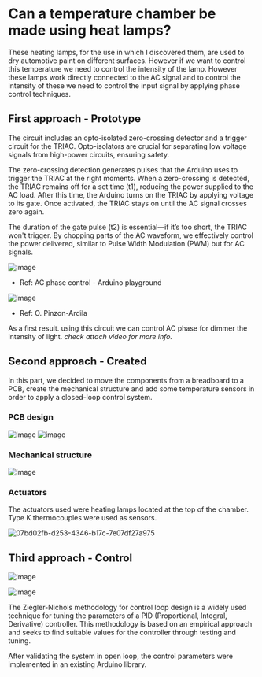 # Can a temperature chamber be made using heat lamps?

These heating lamps, for the use in which I discovered them, are used to dry automotive paint on different surfaces. However if we want to control this temperature we need to control the intensity of the lamp. However these lamps work directly connected to the AC signal and to control the intensity of these we need to control the input signal by applying phase control techniques.

## First approach - Prototype

The circuit includes an opto-isolated zero-crossing detector and a trigger circuit for the TRIAC. Opto-isolators are crucial for separating low voltage signals from high-power circuits, ensuring safety.

The zero-crossing detection generates pulses that the Arduino uses to trigger the TRIAC at the right moments. When a zero-crossing is detected, the TRIAC remains off for a set time (t1), reducing the power supplied to the AC load. After this time, the Arduino turns on the TRIAC by applying voltage to its gate. Once activated, the TRIAC stays on until the AC signal crosses zero again.

The duration of the gate pulse (t2) is essential—if it’s too short, the TRIAC won't trigger. By chopping parts of the AC waveform, we effectively control the power delivered, similar to Pulse Width Modulation (PWM) but for AC signals.

![image](https://github.com/user-attachments/assets/e4be1e3d-4dd4-41e4-b73d-1e7cd7dce539)
* Ref: AC phase control - Arduino playground

![image](https://github.com/user-attachments/assets/e9000cc4-aaa6-4c2d-8d90-78595d7df12d)
* Ref: O. Pinzon-Ardila

As a first result. using this circuit we can control AC phase for dimmer the intensity of light. *check attach video for more info.*


## Second approach - Created

In this part, we decided to move the components from a breadboard to a PCB, create the mechanical structure and add some temperature sensors in order to apply a closed-loop control system.

### PCB design
![image](https://github.com/user-attachments/assets/dcb2cd50-2aa9-4c01-8cc6-625796464af4)
![image](https://github.com/user-attachments/assets/7c212a73-d338-497a-8873-dd89cae61372)

### Mechanical structure
![image](https://github.com/user-attachments/assets/15b185c5-5b2d-4f69-9ab1-6b75e1870d94)

### Actuators
The actuators used were heating lamps located at the top of the chamber. Type K thermocouples were used as sensors.

![07bd02fb-d253-4346-b17c-7e07df27a975](https://github.com/user-attachments/assets/1d63cb06-ba64-4450-87b7-73215a78bc54)


## Third approach - Control
![image](https://github.com/user-attachments/assets/9290fc3a-a1c0-49a9-80b2-5a02b81ab517)

![image](https://github.com/user-attachments/assets/dd1e3127-29b0-4ecb-abb2-e7c086e3ea49)

The Ziegler-Nichols methodology for control loop design is a widely used technique for tuning the parameters of a PID (Proportional, Integral, Derivative) controller. This methodology is based on an empirical approach and seeks to find suitable values for the controller through testing and tuning.

After validating the system in open loop, the control parameters were implemented in an existing Arduino library.



